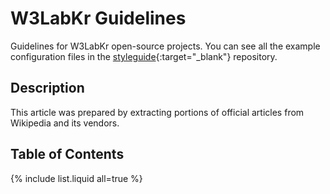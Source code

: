 # W3LabKr Guidelines

Guidelines for W3LabKr open-source projects. You can see all the example configuration files in the [styleguide](https://github.com/w3labkr/styleguide){:target="_blank"} repository.

## Description

This article was prepared by extracting portions of official articles from Wikipedia and its vendors.

<!-- 
## Examples

- [guideline-html](https://github.com/w3labkr/guideline-html){:target="_blank"}  
   guideline for html, css and javascript
- [guideline-react](https://github.com/w3labkr/guideline-react){:target="_blank"}  
   guideline for react
- [guideline-gulp](https://github.com/w3labkr/guideline-gulp){:target="_blank"}  
   guideline for html, css and javascript using gulp
- [guideline-gulp-sass](https://github.com/w3labkr/guideline-gulp-sass){:target="_blank"}  
   guideline for sass using gulp
- [guideline-php](https://github.com/w3labkr/guideline-php){:target="_blank"}  
    guideline for php
- [guideline-html-in-php](https://github.com/w3labkr/guideline-html-in-php){:target="_blank"}  
    guideline for html in php
- [guideline-python](https://github.com/w3labkr/guideline-python){:target="_blank"}  
    guideline for python
- [guideline-jupyter](https://github.com/w3labkr/guideline-jupyter){:target="_blank"}  
    guideline for jupyter
- [guideline-apache](https://github.com/w3labkr/guideline-apache){:target="_blank"}  
   guideline for apache
- [guideline-nginx](https://github.com/w3labkr/guideline-nginx){:target="_blank"}  
   guideline for nginx
-->

## Table of Contents

{% include list.liquid all=true %}
